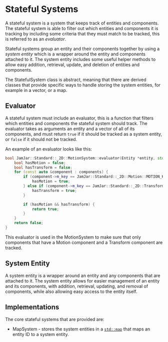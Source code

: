 # Stateful Systems

A stateful system is a system that keeps track of entities and components. The stateful system is able to filter
out which entities and components it is tracking by including some criteria that they must match to be tracked, this
is referred to as an *evaluator*.

Stateful systems group an entity and their components together by using a *system entity* which is a wrapper around
the entity and components attached to it. The system entity includes some useful helper methods to allow easy
addition, retrieval, update, and deletion of entities and components.

The StatefulSystem class is abstract, meaning that there are derived classes that provide specific ways to handle
storing the system entities, for example in a vector, or a map.

## Evaluator

A stateful system must include an evaluator, this is a function that filters which entities and components the
stateful system should track. The evaluator takes as arguments an entity and a vector of all of its components, and
must return `true` if it should be tracked as a system entity, or `false` if it should not be tracked.

An example of an evaluator looks like this:

```c++
bool JamJar::Standard::_2D::MotionSystem::evaluator(Entity *entity, std::vector<JamJar::Component *> components) {
    bool hasMotion = false;
    bool hasTransform = false;
    for (const auto &component : components) {
        if (component->m_key == JamJar::Standard::_2D::Motion::MOTION_KEY) {
            hasMotion = true;
        } else if (component->m_key == JamJar::Standard::_2D::Transform::TRANSFORM_KEY) {
            hasTransform = true;
        }

        if (hasMotion && hasTransform) {
            return true;
        }
    }
    return false;
}
```

This evaluator is used in the MotionSystem to make sure that only components that have a Motion component and a
Transform component are tracked.

## System Entity

A system entity is a wrapper around an entity and any components that are attached to it. The system entity allows
for easier management of an entity and its components, with addition, retrieval, updating, and removal of components,
while also allowing easy access to the entity itself.

## Implementations

The core stateful systems that are provided are:

- MapSystem - stores the system entities in a [`std::map`](https://www.cplusplus.com/reference/map/map/) that maps an
entity ID to a system entity.
